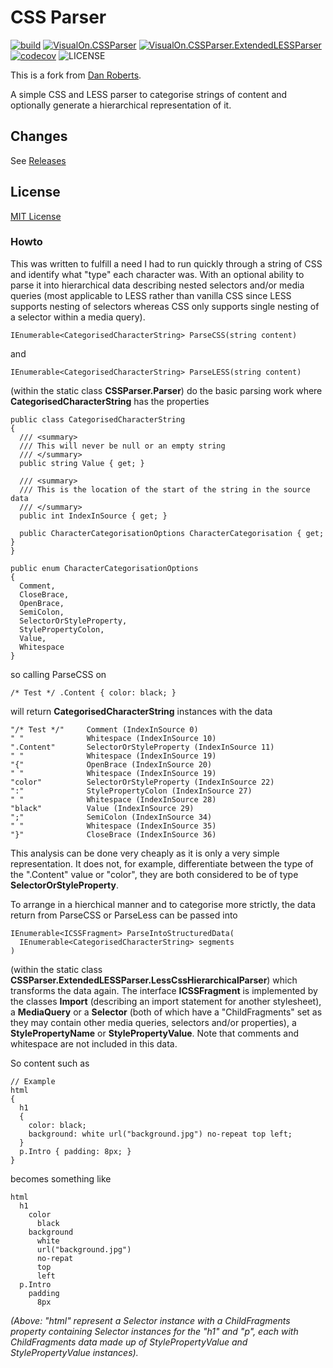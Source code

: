 # CSS Parser

[![build](https://github.com/visualon/cssparser/actions/workflows/build.yml/badge.svg)](https://github.com/visualon/cssparser/actions/workflows/build.yml)
[![VisualOn.CSSParser](https://img.shields.io/nuget/v/VisualOn.CSSParser?label=VisualOn.CSSParser)](https://www.nuget.org/packages/VisualOn.CssParser)
[![VisualOn.CSSParser.ExtendedLESSParser](https://img.shields.io/nuget/v/VisualOn.CSSParser.ExtendedLESSParser?label=VisualOn.CSSParser.ExtendedLESSParser)](https://www.nuget.org/packages/VisualOn.CssParser.ExtendedLESSParser)
[![codecov](https://codecov.io/gh/visualon/cssparser/branch/main/graph/badge.svg?token=EEGfq3zpqS)](https://codecov.io/gh/visualon/cssparser)
![LICENSE](https://img.shields.io/github/license/visualon/cssparser)

This is a fork from [Dan Roberts](https://bitbucket.org/DanRoberts/cssparser).

A simple CSS and LESS parser to categorise strings of content and optionally generate a hierarchical representation of it.

## Changes

See [Releases](https://github.com/visualon/cssparser/releases)

## License

[MIT License](LICENSE.txt)

### Howto

This was written to fulfill a need I had to run quickly through a string of CSS and identify what "type" each character was. With an optional ability to parse it into hierarchical data describing nested selectors and/or media queries (most applicable to LESS rather than vanilla CSS since LESS supports nesting of selectors whereas CSS only supports single nesting of a selector within a media query).

    IEnumerable<CategorisedCharacterString> ParseCSS(string content)

and

    IEnumerable<CategorisedCharacterString> ParseLESS(string content)

(within the static class **CSSParser.Parser**) do the basic parsing work where **CategorisedCharacterString** has the properties

    public class CategorisedCharacterString
    {
      /// <summary>
      /// This will never be null or an empty string
      /// </summary>
      public string Value { get; }

      /// <summary>
      /// This is the location of the start of the string in the source data
      /// </summary>
      public int IndexInSource { get; }

      public CharacterCategorisationOptions CharacterCategorisation { get; }
    }

    public enum CharacterCategorisationOptions
    {
      Comment,
      CloseBrace,
      OpenBrace,
      SemiColon,
      SelectorOrStyleProperty,
      StylePropertyColon,
      Value,
      Whitespace
    }

so calling ParseCSS on

    /* Test */ .Content { color: black; }

will return **CategorisedCharacterString** instances with the data

    "/* Test */"     Comment (IndexInSource 0)
    " "              Whitespace (IndexInSource 10)
    ".Content"       SelectorOrStyleProperty (IndexInSource 11)
    " "              Whitespace (IndexInSource 19)
    "{"              OpenBrace (IndexInSource 20)
    " "              Whitespace (IndexInSource 19)
    "color"          SelectorOrStyleProperty (IndexInSource 22)
    ":"              StylePropertyColon (IndexInSource 27)
    " "              Whitespace (IndexInSource 28)
    "black"          Value (IndexInSource 29)
    ";"              SemiColon (IndexInSource 34)
    " "              Whitespace (IndexInSource 35)
    "}"              CloseBrace (IndexInSource 36)

This analysis can be done very cheaply as it is only a very simple representation. It does not, for example, differentiate between the type of the ".Content" value or "color", they are both considered to be of type **SelectorOrStyleProperty**.

To arrange in a hierchical manner and to categorise more strictly, the data return from ParseCSS or ParseLess can be passed into

    IEnumerable<ICSSFragment> ParseIntoStructuredData(
      IEnumerable<CategorisedCharacterString> segments
    )

(within the static class **CSSParser.ExtendedLESSParser.LessCssHierarchicalParser**) which transforms the data again. The interface **ICSSFragment** is implemented by the classes **Import** (describing an import statement for another stylesheet), a **MediaQuery** or a **Selector** (both of which have a "ChildFragments" set as they may contain other media queries, selectors and/or properties), a **StylePropertyName** or **StylePropertyValue**. Note that comments and whitespace are not included in this data.

So content such as

    // Example
    html
    {
      h1
      {
        color: black;
        background: white url("background.jpg") no-repeat top left;
      }
      p.Intro { padding: 8px; }
    }

becomes something like

    html
      h1
        color
          black
        background
          white
          url("background.jpg")
          no-repat
          top
          left
      p.Intro
        padding
          8px

_(Above: "html" represent a Selector instance with a ChildFragments property containing Selector instances for the "h1" and "p", each with ChildFragments data made up of StylePropertyValue and StylePropertyValue instances)._
